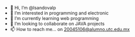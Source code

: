- 👋 Hi, I’m @lsandovalp
- 👀 I’m interested in programming and electronic
- 🌱 I’m currently learning web programming
- 💞️ I’m looking to collaborate on JAVA projects
- 📫 How to reach me... on 20045106@alumno.utc.edu.mx

<!---
lsandovalp/lsandovalp is a ✨ special ✨ repository because its `README.md` (this file) appears on your GitHub profile.
You can click the Preview link to take a look at your changes.
--->
